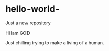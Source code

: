 # hello-world-
Just a new repository 

Hi Iam GOD 

Just chilling trying to make a living of a human. 
